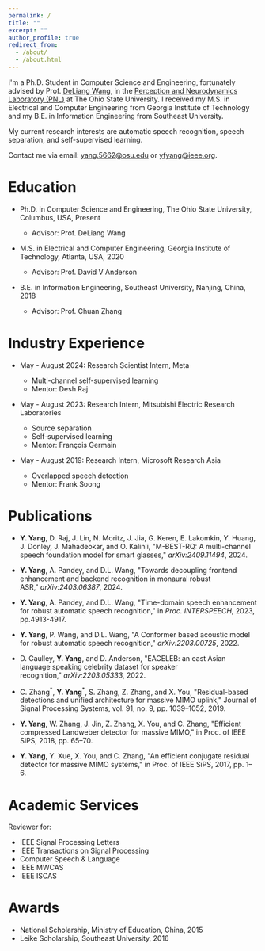 ```yaml
---
permalink: /
title: ""
excerpt: ""
author_profile: true
redirect_from: 
  - /about/
  - /about.html
---
```


I'm a Ph.D. Student in Computer Science and Engineering, fortunately advised by Prof. [DeLiang Wang](https://u.osu.edu/dwang/), in the [Perception and Neurodynamics Laboratory (PNL)](https://u.osu.edu/pnlab/) at The Ohio State University. I received my M.S. in Electrical and Computer Engineering from Georgia Institute of Technology and my B.E. in Information Engineering from Southeast University.

My current research interests are automatic speech recognition, speech separation, and self-supervised learning.

Contact me via email: [yang.5662@osu.edu](mailto:yang.5662@osu.edu) or [yfyang@ieee.org](mailto:yfyang@ieee.org).

Education
======
* Ph.D. in Computer Science and Engineering, The Ohio State University, Columbus, USA, Present
  * Advisor: Prof. DeLiang Wang
 
* M.S. in Electrical and Computer Engineering, Georgia Institute of Technology, Atlanta, USA, 2020
  * Advisor: Prof. David V Anderson
  
* B.E. in Information Engineering, Southeast University, Nanjing, China, 2018
  * Advisor: Prof. Chuan Zhang

Industry Experience
======
* May - August 2024: Research Scientist Intern, Meta
  * Multi-channel self-supervised learning
  * Mentor: Desh Raj
    
* May - August 2023: Research Intern, Mitsubishi Electric Research Laboratories
  * Source separation
  * Self-supervised learning
  * Mentor: François Germain
    
* May - August 2019: Research Intern, Microsoft Research Asia
  * Overlapped speech detection
  * Mentor: Frank Soong


Publications
======
* **Y. Yang**, D. Raj, J. Lin, N. Moritz, J. Jia, G. Keren, E. Lakomkin, Y. Huang, J. Donley, J. Mahadeokar, and O. Kalinli, "M-BEST-RQ: A multi-channel speech foundation model for smart glasses," _arXiv:2409.11494_, 2024.
  
* **Y. Yang**, A. Pandey, and D.L. Wang, "Towards decoupling frontend enhancement and backend recognition in monaural robust ASR," _arXiv:2403.06387_, 2024.
  
* **Y. Yang**, A. Pandey, and D.L. Wang, "Time-domain speech enhancement for robust automatic speech recognition," in _Proc. INTERSPEECH_, 2023, pp.4913-4917.
  
* **Y. Yang**, P. Wang, and D.L. Wang, "A Conformer based acoustic model for robust automatic speech recognition," _arXiv:2203.00725_, 2022.
  
* D. Caulley, **Y. Yang**, and D. Anderson, "EACELEB: an east Asian language speaking celebrity dataset for speaker recognition," _arXiv:2203.05333_, 2022.
  
* C. Zhang<sup>\*</sup>, **Y. Yang**<sup>\*</sup>, S. Zhang, Z. Zhang, and X. You, "Residual-based detections and unified architecture for massive MIMO uplink," Journal of Signal Processing Systems, vol. 91, no. 9, pp. 1039–1052, 2019.
  
* **Y. Yang**, W. Zhang, J. Jin, Z. Zhang, X. You, and C. Zhang, "Efficient compressed Landweber detector for massive MIMO," in Proc. of IEEE SiPS, 2018, pp. 65–70.
  
* **Y. Yang**, Y. Xue, X. You, and C. Zhang, "An efficient conjugate residual detector for massive MIMO systems," in Proc. of IEEE SiPS, 2017, pp. 1–6.


Academic Services
======
Reviewer for:
  * IEEE Signal Processing Letters
  * IEEE Transactions on Signal Processing
  * Computer Speech & Language
  * IEEE MWCAS
  * IEEE ISCAS

Awards
======
* National Scholarship, Ministry of Education, China, 2015
* Leike Scholarship, Southeast University, 2016
